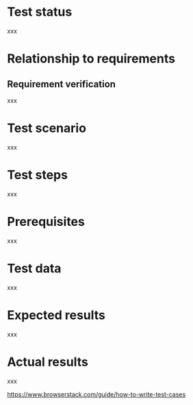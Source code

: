 # Test status
xxx

# Relationship to requirements
## Requirement verification
xxx

# Test scenario
xxx

# Test steps
xxx

# Prerequisites
xxx

# Test data
xxx

# Expected results
xxx

# Actual results
xxx

https://www.browserstack.com/guide/how-to-write-test-cases